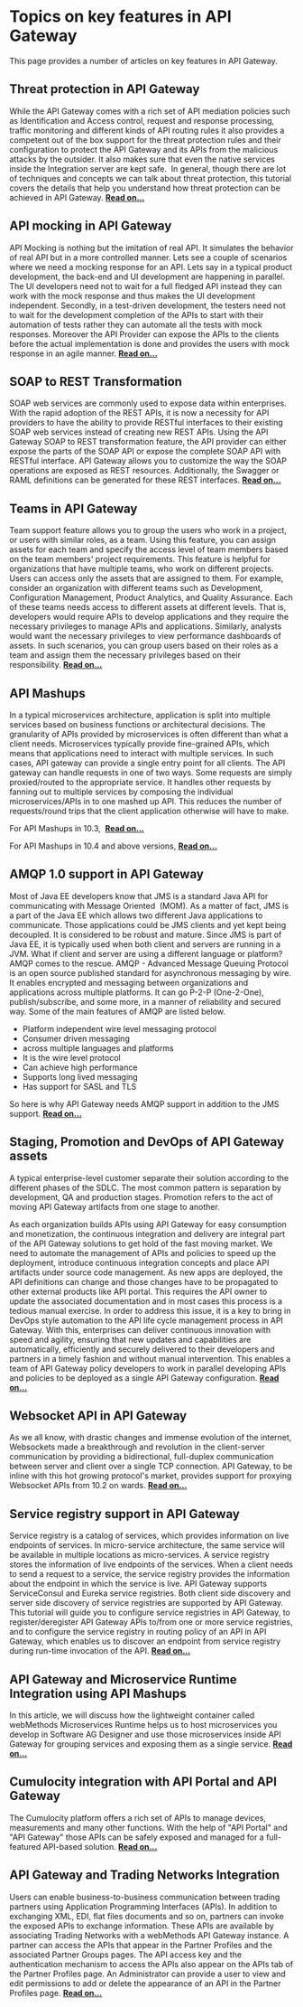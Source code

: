 Topics on key features in API Gateway
==========================================================

This page provides a number of articles on key features in API Gateway.

Threat protection in API Gateway
--------------------------------

While the API Gateway comes with a rich set of API mediation policies such as Identification and Access control, request and response processing, traffic monitoring and different kinds of API routing rules it also provides a competent out of the box support for the threat protection rules and their configuration to protect the API Gateway and its APIs from the malicious attacks by the outsider. It also makes sure that even the native services inside the Integration server are kept safe.  In general, though there are lot of techniques and concepts we can talk about threat protection, this tutorial covers the details that help you understand how threat protection can be achieved in API Gateway. **[Read on...](http://techcommunity.softwareag.com/pwiki/-/wiki/Main/Threat%20protection%20in%20API%20Gateway)**

API mocking in API Gateway
--------------------------

API Mocking is nothing but the imitation of real API. It simulates the behavior of real API but in a more controlled manner. Lets see a couple of scenarios where we need a mocking response for an API. Lets say in a typical product development, the back-end and UI development are happening in parallel. The UI developers need not to wait for a full fledged API instead they can work with the mock response and thus makes the UI development independent. Secondly, in a test-driven development, the testers need not to wait for the development completion of the APIs to start with their automation of tests rather they can automate all the tests with mock responses. Moreover the API Provider can expose the APIs to the clients before the actual implementation is done and provides the users with mock response in an agile manner. **[Read on...](http://techcommunity.softwareag.com/pwiki/-/wiki/Main/API%20mocking%20in%20API%20Gateway)**

SOAP to REST Transformation
---------------------------

SOAP web services are commonly used to expose data within enterprises. With the rapid adoption of the REST APIs, it is now a necessity for API providers to have the ability to provide RESTful interfaces to their existing SOAP web services instead of creating new REST APIs. Using the API Gateway SOAP to REST transformation feature, the API provider can either expose the parts of the SOAP API or expose the complete SOAP API with RESTful interface. API Gateway allows you to customize the way the SOAP operations are exposed as REST resources. Additionally, the Swagger or RAML definitions can be generated for these REST interfaces. **[Read on...](http://techcommunity.softwareag.com/pwiki/-/wiki/Main/SOAP%20to%20REST%20Transformation)**

Teams in API Gateway
--------------------

Team support feature allows you to group the users who work in a project, or users with similar roles, as a team. Using this feature, you can assign assets for each team and specify the access level of team members based on the team members' project requirements. This feature is helpful for organizations that have multiple teams, who work on different projects. Users can access only the assets that are assigned to them. For example, consider an organization with different teams such as Development, Configuration Management, Product Analytics, and Quality Assurance. Each of these teams needs access to different assets at different levels. That is, developers would require APIs to develop applications and they require the necessary privileges to manage APIs and applications. Similarly, analysts would want the necessary privileges to view performance dashboards of assets. In such scenarios, you can group users based on their roles as a team and assign them the necessary privileges based on their responsibility. **[Read on...](http://techcommunity.softwareag.com/pwiki/-/wiki/Main/Teams%20in%20APIGateway)**

API Mashups
-----------

In a typical microservices architecture, application is split into multiple services based on business functions or architectural decisions. The granularity of APIs provided by microservices is often different than what a client needs. Microservices typically provide fine-grained APIs, which means that applications need to interact with multiple services. In such cases, API gateway can provide a single entry point for all clients. The API gateway can handle requests in one of two ways. Some requests are simply proxied/routed to the appropriate service. It handles other requests by fanning out to multiple services by composing the individual microservices/APIs in to one mashed up API. This reduces the number of requests/round trips that the client application otherwise will have to make. 

For API Mashups in 10.3,  **[Read on...](http://techcommunity.softwareag.com/pwiki/-/wiki/Main/API%20Mashups%20in%20API%20Gateway)**

For API Mashups in 10.4 and above versions, **[Read on...](http://techcommunity.softwareag.com/pwiki/-/wiki/Main/API%20Mashups%20in%20API%20Gateway%2010.4)**

AMQP 1.0 support in API Gateway
-------------------------------

Most of Java EE developers know that JMS is a standard Java API for communicating with Message Oriented  (MOM). As a matter of fact, JMS is a part of the Java EE which allows two different Java applications to communicate. Those applications could be JMS clients and yet kept being decoupled. It is considered to be robust and mature. Since JMS is part of Java EE, it is typically used when both client and servers are running in a JVM. What if client and server are using a different language or platform? AMQP comes to the rescue. AMQP - Advanced Message Queuing Protocol is an open source published standard for asynchronous messaging by wire. It enables encrypted and messaging between organizations and applications across multiple platforms. It can go P-2-P (One-2-One), publish/subscribe, and some more, in a manner of reliability and secured way. Some of the main features of AMQP are listed below.

*   Platform independent wire level messaging protocol
*   Consumer driven messaging
*   across multiple languages and platforms
*   It is the wire level protocol
*   Can achieve high performance
*   Supports long lived messaging
*   Has support for SASL and TLS

So here is why API Gateway needs AMQP support in addition to the JMS support. **[Read on...](http://techcommunity.softwareag.com/pwiki/-/wiki/Main/AMQP%201.0%20support%20in%20API%20Gateway)**

Staging, Promotion and DevOps of API Gateway assets
---------------------------------------------------

A typical enterprise-level customer separate their solution according to the different phases of the SDLC. The most common pattern is separation by development, QA and production stages. Promotion refers to the act of moving API Gateway artifacts from one stage to another. 

As each organization builds APIs using API Gateway for easy consumption and monetization, the continuous integration and delivery are integral part of the API Gateway solutions to get hold of the fast moving market. We need to automate the management of APIs and policies to speed up the deployment, introduce continuous integration concepts and place API artifacts under source code management. As new apps are deployed, the API definitions can change and those changes have to be propagated to other external products like API portal. This requires the API owner to update the associated documentation and in most cases this process is a tedious manual exercise. In order to address this issue, it is a key to bring in DevOps style automation to the API life cycle management process in API Gateway. With this, enterprises can deliver continuous innovation with speed and agility, ensuring that new updates and capabilities are automatically, efficiently and securely delivered to their developers and partners in a timely fashion and without manual intervention. This enables a team of API Gateway policy developers to work in parallel developing APIs and policies to be deployed as a single API Gateway configuration. **[Read on...](http://techcommunity.softwareag.com/pwiki/-/wiki/Main/Staging%2C%20Promotion%20and%20DevOps%20of%20API%20Gateway%20assets)**

Websocket API in API Gateway
----------------------------

As we all know, with drastic changes and immense evolution of the internet, Websockets made a breakthrough and revolution in the client-server communication by providing a bidirectional, full-duplex communication between server and client over a single TCP connection. API Gateway, to be inline with this hot growing protocol's market, provides support for proxying Websocket APIs from 10.2 on wards. **[Read on...](http://techcommunity.softwareag.com/pwiki/-/wiki/Main/Websocket%20API%20in%20API%20Gateway)**

Service registry support in API Gateway
---------------------------------------

Service registry is a catalog of services, which provides information on live endpoints of services. In micro-service architecture, the same service will be available in multiple locations as micro-services. A service registry stores the information of live endpoints of the services. When a client needs to send a request to a service, the service registry provides the information about the endpoint in which the service is live. API Gateway supports ServiceConsul and Eureka service registries. Both client side discovery and server side discovery of service registries are supported by API Gateway. This tutorial will guide you to configure service registries in API Gateway, to register/deregister API Gateway APIs to/from one or more service registries, and to configure the service registry in routing policy of an API in API Gateway, which enables us to discover an endpoint from service registry during run-time invocation of the API. **[Read on...](http://techcommunity.softwareag.com/pwiki/-/wiki/Main/Service%20registry%20support%20in%20API%20Gateway)**

API Gateway and Microservice Runtime Integration using API Mashups
------------------------------------------------------------------

In this article, we will discuss how the lightweight container called webMethods Microservices Runtime helps us to host microservices you develop in Software AG Designer and use those microservices inside API Gateway for grouping services and exposing them as a single service. **[Read on...](http://techcommunity.softwareag.com/pwiki/-/wiki/Main/API%20Gateway%20and%20Microservice%20Runtime%20Integration%20using%20API%20Mashups)**

Cumulocity integration with API Portal and API Gateway
------------------------------------------------------

The Cumulocity platform offers a rich set of APIs to manage devices, measurements and many other functions. With the help of "API Portal" and "API Gateway" those APIs can be safely exposed and managed for a full-featured API-based solution. **[Read on...](http://techcommunity.softwareag.com/pwiki/-/wiki/Main/Cumulocity%20integration%20with%20API%20Portal%20and%20API%20Gateway)**

API Gateway and Trading Networks Integration
--------------------------------------------

Users can enable business-to-business communication between trading partners using Application Programming Interfaces (APIs). In addition to exchanging XML, EDI, flat files documents and so on, partners can invoke the exposed APIs to exchange information. These APIs are available by associating Trading Networks with a webMethods API Gateway instance. A partner can access the APIs that appear in the Partner Profiles and the associated Partner Groups pages. The API access key and the authentication mechanism to access the APIs also appear on the APIs tab of the Partner Profiles page. An Administrator can provide a user to view and edit permissions to add or delete the appearance of an API in the Partner Profiles page. **[Read on...](http://techcommunity.softwareag.com/pwiki/-/wiki/Main/API%20Gateway%20and%20Trading%20Networks%20Integration)**


